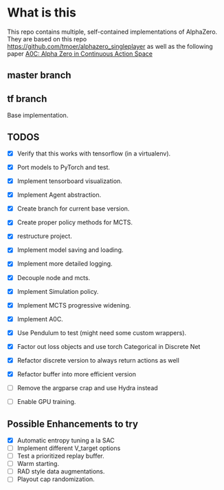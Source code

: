 # What is this
This repo contains multiple, self-contained implementations of AlphaZero. 
They are based on this repo https://github.com/tmoer/alphazero_singleplayer
as well as the following paper [A0C: Alpha Zero in Continuous Action Space](https://arxiv.org/pdf/1805.09613.pdf)

## master branch

## tf branch
Base implementation.  

## TODOS
- [x] Verify that this works with tensorflow (in a virtualenv).
- [x] Port models to PyTorch and test.
- [x] Implement tensorboard visualization.
- [x] Implement Agent abstraction.
- [x] Create branch for current base version.
- [x] Create proper policy methods for MCTS.
- [x] restructure project.
- [x] Implement model saving and loading.
- [x] Implement more detailed logging.
- [x] Decouple node and mcts.
- [x] Implement Simulation policy.
- [x] Implement MCTS progressive widening.
- [x] Implement A0C.
- [x] Use Pendulum to test (might need some custom wrappers).
- [x] Factor out loss objects and use torch Categorical in Discrete Net
- [x] Refactor discrete version to always return actions as well
- [x] Refactor buffer into more efficient version
- [ ] Remove the argparse crap and use Hydra instead
- [ ] Enable GPU training.


## Possible Enhancements to try
- [x] Automatic entropy tuning a la SAC
- [ ] Implement different V_target options
- [ ] Test a prioritized replay buffer.
- [ ] Warm starting.
- [ ] RAD style data augmentations.
- [ ] Playout cap randomization.
